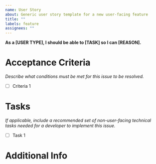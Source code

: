 ```yaml
---
name: User Story
about: Generic user story template for a new user-facing feature
title: ""
labels: feature
assignees: ""
---
```


**As a [USER TYPE], I should be able to [TASK] so I can [REASON].**

# Acceptance Criteria

_Describe what conditions must be met for this issue to be resolved._

- [ ] Criteria 1

# Tasks

_If applicable, include a recommended set of non-user-facing technical tasks needed for a developer to implement this issue._

- [ ] Task 1

# Additional Info
